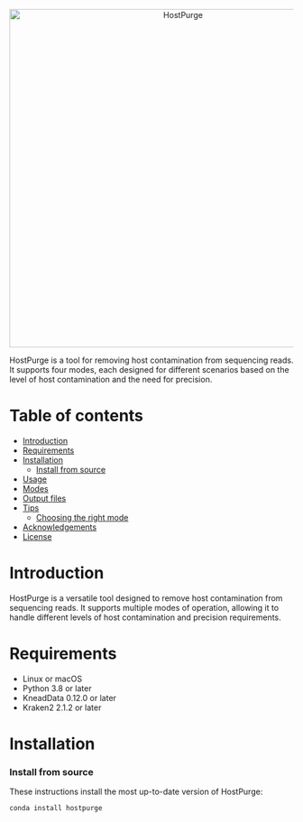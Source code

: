 <p align="center"><img src="misc/logo.png" alt="HostPurge" width="600"></p>

HostPurge is a tool for removing host contamination from sequencing reads. It supports four modes, each designed for different scenarios based on the level of host contamination and the need for precision.

# Table of contents

* [Introduction](#introduction)
* [Requirements](#requirements)
* [Installation](#installation)
    * [Install from source](#install-from-source)
* [Usage](#usage)
* [Modes](#modes)
* [Output files](#output-files)
* [Tips](#tips)
    * [Choosing the right mode](#choosing-the-right-mode)
* [Acknowledgements](#acknowledgements)
* [License](#license)

# Introduction

HostPurge is a versatile tool designed to remove host contamination from sequencing reads. It supports multiple modes of operation, allowing it to handle different levels of host contamination and precision requirements.

# Requirements

* Linux or macOS
* Python 3.8 or later
* KneadData 0.12.0 or later
* Kraken2 2.1.2 or later

# Installation

### Install from source

These instructions install the most up-to-date version of HostPurge:

```bash
conda install hostpurge
